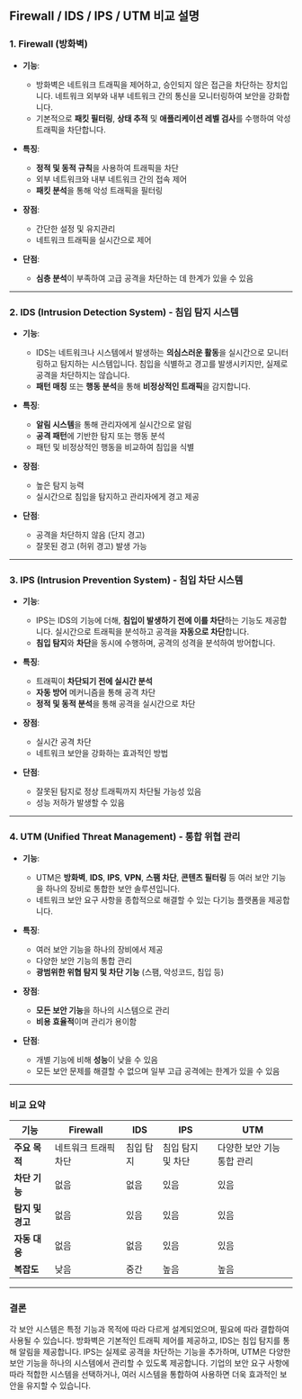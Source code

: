 ## Firewall / IDS / IPS / UTM 비교 설명

### **1. Firewall (방화벽)**

- **기능**: 
  - 방화벽은 네트워크 트래픽을 제어하고, 승인되지 않은 접근을 차단하는 장치입니다. 네트워크 외부와 내부 네트워크 간의 통신을 모니터링하여 보안을 강화합니다.
  - 기본적으로 **패킷 필터링**, **상태 추적** 및 **애플리케이션 레벨 검사**를 수행하여 악성 트래픽을 차단합니다.
  
- **특징**:
  - **정적 및 동적 규칙**을 사용하여 트래픽을 차단
  - 외부 네트워크와 내부 네트워크 간의 접속 제어
  - **패킷 분석**을 통해 악성 트래픽을 필터링

- **장점**:
  - 간단한 설정 및 유지관리
  - 네트워크 트래픽을 실시간으로 제어

- **단점**:
  - **심층 분석**이 부족하여 고급 공격을 차단하는 데 한계가 있을 수 있음

---

### **2. IDS (Intrusion Detection System) - 침입 탐지 시스템**

- **기능**: 
  - IDS는 네트워크나 시스템에서 발생하는 **의심스러운 활동**을 실시간으로 모니터링하고 탐지하는 시스템입니다. 침입을 식별하고 경고를 발생시키지만, 실제로 공격을 차단하지는 않습니다.
  - **패턴 매칭** 또는 **행동 분석**을 통해 **비정상적인 트래픽**을 감지합니다.
  
- **특징**:
  - **알림 시스템**을 통해 관리자에게 실시간으로 알림
  - **공격 패턴**에 기반한 탐지 또는 행동 분석
  - 패턴 및 비정상적인 행동을 비교하여 침입을 식별
  
- **장점**:
  - 높은 탐지 능력
  - 실시간으로 침입을 탐지하고 관리자에게 경고 제공

- **단점**:
  - 공격을 차단하지 않음 (단지 경고)
  - 잘못된 경고 (허위 경고) 발생 가능

---

### **3. IPS (Intrusion Prevention System) - 침입 차단 시스템**

- **기능**: 
  - IPS는 IDS의 기능에 더해, **침입이 발생하기 전에 이를 차단**하는 기능도 제공합니다. 실시간으로 트래픽을 분석하고 공격을 **자동으로 차단**합니다.
  - **침입 탐지**와 **차단**을 동시에 수행하며, 공격의 성격을 분석하여 방어합니다.
  
- **특징**:
  - 트래픽이 **차단되기 전에 실시간 분석**
  - **자동 방어** 메커니즘을 통해 공격 차단
  - **정적 및 동적 분석**을 통해 공격을 실시간으로 차단
  
- **장점**:
  - 실시간 공격 차단
  - 네트워크 보안을 강화하는 효과적인 방법

- **단점**:
  - 잘못된 탐지로 정상 트래픽까지 차단될 가능성 있음
  - 성능 저하가 발생할 수 있음

---

### **4. UTM (Unified Threat Management) - 통합 위협 관리**

- **기능**:
  - UTM은 **방화벽**, **IDS**, **IPS**, **VPN**, **스팸 차단**, **콘텐츠 필터링** 등 여러 보안 기능을 하나의 장비로 통합한 보안 솔루션입니다.
  - 네트워크 보안 요구 사항을 종합적으로 해결할 수 있는 다기능 플랫폼을 제공합니다.
  
- **특징**:
  - 여러 보안 기능을 하나의 장비에서 제공
  - 다양한 보안 기능의 통합 관리
  - **광범위한 위협 탐지 및 차단 기능** (스팸, 악성코드, 침입 등)

- **장점**:
  - **모든 보안 기능**을 하나의 시스템으로 관리
  - **비용 효율적**이며 관리가 용이함

- **단점**:
  - 개별 기능에 비해 **성능**이 낮을 수 있음
  - 모든 보안 문제를 해결할 수 없으며 일부 고급 공격에는 한계가 있을 수 있음

---

### **비교 요약**

| **기능**          | **Firewall**                     | **IDS**                            | **IPS**                            | **UTM**                                      |
|-------------------|----------------------------------|-----------------------------------|-----------------------------------|----------------------------------------------|
| **주요 목적**      | 네트워크 트래픽 차단             | 침입 탐지                         | 침입 탐지 및 차단                | 다양한 보안 기능 통합 관리                  |
| **차단 기능**      | 없음                            | 없음                              | 있음                              | 있음                                        |
| **탐지 및 경고**   | 없음                            | 있음                              | 있음                              | 있음                                        |
| **자동 대응**      | 없음                            | 없음                              | 있음                              | 있음                                        |
| **복잡도**         | 낮음                            | 중간                              | 높음                              | 높음                                         |

---
### **결론**
각 보안 시스템은 특정 기능과 목적에 따라 다르게 설계되었으며, 필요에 따라 결합하여 사용될 수 있습니다. 방화벽은 기본적인 트래픽 제어를 제공하고, IDS는 침입 탐지를 통해 알림을 제공합니다. IPS는 실제로 공격을 차단하는 기능을 추가하며, UTM은 다양한 보안 기능을 하나의 시스템에서 관리할 수 있도록 제공합니다. 기업의 보안 요구 사항에 따라 적합한 시스템을 선택하거나, 여러 시스템을 통합하여 사용하면 더욱 효과적인 보안을 유지할 수 있습니다.
